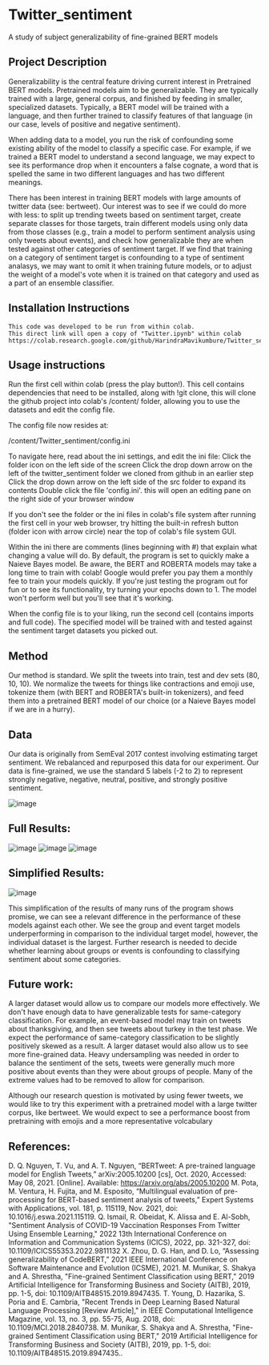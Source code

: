 # Twitter_sentiment
A study of subject generalizability of fine-grained BERT models 

## Project Description  
Generalizability is the central feature driving current interest in Pretrained BERT models. Pretrained models aim to be generalizable. They are typically trained with a large, general corpus, and finished by feeding in smaller, specialized datasets. 
Typically, a BERT model will be trained with a language, and then further trained to classify features of that language (in our case, levels of positive and negative sentiment). 

When adding data to a model, you run the risk of confounding some existing ability of the model to classify a specific case. For example, if we trained a BERT model to understand a second language, we may expect to see its performance drop when it encounters 
a false cognate, a word that is spelled the same in two different languages and has two different meanings.  

There has been interest in training BERT models with large amounts of twitter data (see: bertweet). Our interest was to see if we could do more with less: to split up trending tweets based on sentiment target, create separate classes for those targets, 
train different models using only data from those classes (e.g., train a model to perform sentiment analysis using only tweets about events), and check how generalizable they are when tested against other categories of sentiment target. If we find that training on a 
category of sentiment target is confounding to a type of sentiment analasys, we may want to omit it when training future models, or to adjust the weight of a model's vote when it is trained on that category and used as a part of an ensemble classifier. 


## Installation Instructions 

	This code was developed to be run from within colab. 
	This direct link will open a copy of "Twitter.ipynb" within colab
	https://colab.research.google.com/github/HarindraMavikumbure/Twitter_sentiment/blob/main/Twitter.ipynb

## Usage instructions 
Run the first cell within colab (press the play button!). This cell contains dependencies that need to be installed, along with !git clone, this will clone the github project into colab's /content/ folder,
allowing you to use the datasets and edit the config file. 

The config file now resides at: 

/content/Twitter_sentiment/config.ini

To navigate here, read about the ini settings, and edit the ini file: 
	Click the folder icon on the left side of the screen 
	Click the drop down arrow on the left of the twitter_sentiment folder we cloned from github in an earlier step 
	Click the drop down arrow on the left side of the src folder to expand its contents 
	Double click the file 'config.ini'. this will open an editing pane on the right side of your browser window 

If you don't see the folder or the ini files in colab's file system after running the first cell in your web browser, try hitting the built-in refresh button (folder icon with arrow circle) near the top of colab's file system GUI.


Within the ini there are comments (lines beginning with #) that explain what changing a value will do. By default, the program is set to quickly make a Naieve Bayes model. Be aware, the BERT and ROBERTA 
models may take a long time to train with colab! Google would prefer you pay them a monthly fee to train your models quickly. If you're just testing the program out for fun or to see its functionality, 
try turning your epochs down to 1. The model won't perform well but you'll see that it's working. 

When the config file is to your liking, run the second cell (contains imports and full code). The specified model will be trained with and tested against the sentiment target datasets you picked out. 

## Method 
Our method is standard. We split the tweets into train, test and dev sets (80, 10, 10). We normalize the tweets for things like contractions and emoji use, tokenize them (with BERT and ROBERTA's built-in tokenizers), and feed them into a pretrained BERT model of our choice (or a Naieve Bayes model if we are in a hurry). 

## Data 
Our data is originally from SemEval 2017 contest involving estimating target sentiment. We rebalanced and repurposed this data for our experiment. 
Our data is fine-grained, we use the standard 5 labels (-2 to 2) to represent strongly negative, negative, neutral, positive, and strongly positive sentiment. 

![image](https://user-images.githubusercontent.com/59939625/196503382-9f3af0da-0156-4907-995c-89bda49826f4.png)

## Full Results:
![image](https://user-images.githubusercontent.com/59939625/196504613-2af5c274-43ff-45e0-81b2-b8d790584246.png)
![image](https://user-images.githubusercontent.com/59939625/196504671-69cddab8-aaee-4c02-9f95-5a89c4dede3a.png)
![image](https://user-images.githubusercontent.com/59939625/196504716-1b8faba0-ebde-4129-9d75-7bfb83ea20fc.png)

## Simplified Results:
![image](https://user-images.githubusercontent.com/59939625/196503881-4429d3ff-4e9f-450d-9cea-2dcbfed80558.png)

This simplification of the results of many runs of the program shows promise, we can see a relevant difference in the performance of these models against each other. We see the group and event target models underperforming in comparison to the individual target model, however, the individual dataset is the largest. Further research is needed to decide whether learning about groups or events is confounding to classifying sentiment about some categories. 

## Future work: 
A larger dataset would allow us to compare our models more effectively. We don't have enough data to have generalizable tests for same-category classification. For example, an event-based model may train on tweets about thanksgiving, and then see tweets about turkey in the test phase. We expect the performance of same-category classification to be slightly positively skewed as a result. A larger dataset would also allow us to see more fine-grained data. Heavy undersampling was needed in order to balance the sentiment of the sets, tweets were generally much more positive about events than they were about groups of people. Many of the extreme values had to be removed to allow for comparison.

Although our research question is motivated by using fewer tweets, we would like to try this experiment with a pretrained model with a large twitter corpus, like bertweet. We would expect to see a performance boost from pretraining with emojis and a more representative volcabulary


## References: 
D. Q. Nguyen, T. Vu, and A. T. Nguyen, “BERTweet: A pre-trained language model for English Tweets,” arXiv:2005.10200 [cs], Oct. 2020, Accessed: May 08, 2021. [Online]. Available: https://arxiv.org/abs/2005.10200
M. Pota, M. Ventura, H. Fujita, and M. Esposito, “Multilingual evaluation of pre-processing for BERT-based sentiment analysis of tweets,” Expert Systems with Applications, vol. 181, p. 115119, Nov. 2021, doi: 10.1016/j.eswa.2021.115119. 
Q. Ismail, R. Obeidat, K. Alissa and E. Al-Sobh, "Sentiment Analysis of COVID-19 Vaccination Responses From Twitter Using Ensemble Learning," 2022 13th International Conference on Information and Communication Systems (ICICS), 2022, pp. 321-327, doi: 10.1109/ICICS55353.2022.9811132
X. Zhou, D. G. Han, and D. Lo, “Assessing generalizability of CodeBERT,” 2021 IEEE International Conference on Software Maintenance and Evolution (ICSME), 2021. 
M. Munikar, S. Shakya and A. Shrestha, "Fine-grained Sentiment Classification using BERT," 2019 Artificial Intelligence for Transforming Business and Society (AITB), 2019, pp. 1-5, doi: 10.1109/AITB48515.2019.8947435.
T. Young, D. Hazarika, S. Poria and E. Cambria, "Recent Trends in Deep Learning Based Natural Language Processing [Review Article]," in IEEE Computational Intelligence Magazine, vol. 13, no. 3, pp. 55-75, Aug. 2018, doi: 10.1109/MCI.2018.2840738.
M. Munikar, S. Shakya and A. Shrestha, "Fine-grained Sentiment Classification using BERT," 2019 Artificial Intelligence for Transforming Business and Society (AITB), 2019, pp. 1-5, doi: 10.1109/AITB48515.2019.8947435.. 


